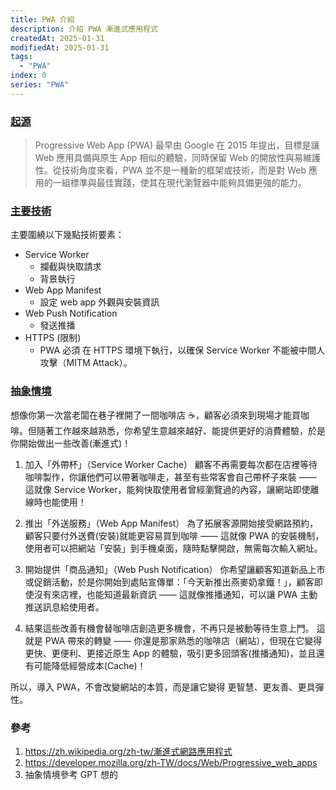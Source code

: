 ```yaml
---
title: PWA 介紹
description: 介紹 PWA 漸進式應用程式
createdAt: 2025-01-31
modifiedAt: 2025-01-31
tags:
  - "PWA"
index: 0
series: "PWA"
---
```


### [起源](#come-from)

> Progressive Web App (PWA) 最早由 Google 在 2015 年提出，目標是讓 Web 應用具備與原生 App 相似的體驗，同時保留 Web 的開放性與易維護性。從技術角度來看，PWA 並不是一種新的框架或技術，而是對 Web 應用的一組標準與最佳實踐，使其在現代瀏覽器中能夠具備更強的能力。

### [主要技術](#core-tech)

主要圍繞以下幾點技術要素：

- Service Worker
  - 攔截與快取請求
  - 背景執行
- Web App Manifest
  - 設定 web app 外觀與安裝資訊
- Web Push Notification
  - 發送推播
- HTTPS (限制)
  - PWA 必須 在 HTTPS 環境下執行，以確保 Service Worker 不能被中間人攻擊（MITM Attack）。

### [抽象情境](#story)

想像你第一次當老闆在巷子裡開了一間咖啡店 ☕，顧客必須來到現場才能買咖啡。但隨著工作越來越熟悉，你希望生意越來越好、能提供更好的消費體驗，於是你開始做出一些改善(漸進式)！

1. 加入「外帶杯」（Service Worker Cache）
   顧客不再需要每次都在店裡等待咖啡製作，你讓他們可以帶著咖啡走，甚至有些常客會自己帶杯子來裝 —— 這就像 Service Worker，能夠快取使用者曾經瀏覽過的內容，讓網站即使離線時也能使用！

1. 推出「外送服務」（Web App Manifest）
   為了拓展客源開始接受網路預約，顧客只要付外送費(安裝)就能更容易買到咖啡 —— 這就像 PWA 的安裝機制，使用者可以把網站「安裝」到手機桌面，隨時點擊開啟，無需每次輸入網址。

1. 開始提供「商品通知」（Web Push Notification）
   你希望讓顧客知道新品上市或促銷活動，於是你開始到處貼宣傳單：「今天新推出燕麥奶拿鐵！」，顧客即使沒有來店裡，也能知道最新資訊 —— 這就像推播通知，可以讓 PWA 主動推送訊息給使用者。

1. 結果這些改善有機會替咖啡店創造更多機會，不再只是被動等待生意上門。
   這就是 PWA 帶來的轉變 —— 你還是那家熟悉的咖啡店（網站），但現在它變得更快、更便利、更接近原生 App 的體驗，吸引更多回頭客(推播通知)，並且還有可能降低經營成本(Cache)！

所以，導入 PWA，不會改變網站的本質，而是讓它變得 更智慧、更友善、更具彈性。

### 參考

1. https://zh.wikipedia.org/zh-tw/漸進式網路應用程式
1. https://developer.mozilla.org/zh-TW/docs/Web/Progressive_web_apps
1. 抽象情境參考 GPT 想的
